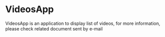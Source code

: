 # VideosApp

VideosApp is an application to display list of videos, for more information, please check related document sent by e-mail
